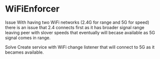 # WiFiEnforcer

Issue
With having two WiFi networks (2.4G for range and 5G for speed) there is an issue that 2.4 connects first 
as it has broader signal range leaving peer with slover speeds that eventually will becase available as 5G signal comes in range.

Solve
Create service with WiFi change listener that will connect to 5G as it becames available.
